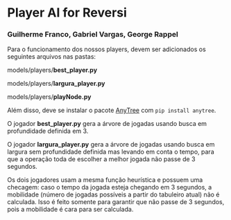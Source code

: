 # Player AI for Reversi
### Guilherme Franco, Gabriel Vargas, George Rappel

Para o funcionamento dos nossos players, devem ser adicionados os seguintes arquivos nas pastas:

models/players/**best_player.py**

models/players/**largura_player.py**

models/players/**playNode.py**


Além disso, deve se instalar o pacote [AnyTree](https://github.com/c0fec0de/anytree) com ```pip install anytree```.

O jogador **best_player.py** gera a árvore de jogadas usando busca em profundidade definida em 3.

O jogador **largura_player.py** gera a árvore de jogadas usando busca em largura sem profundidade definida mas levando em conta o tempo, para que a operação toda de escolher a melhor jogada não passe de 3 segundos.


Os dois jogadores usam a mesma função heurística e possuem uma checagem: caso o tempo da jogada esteja chegando em 3 segundos, a mobilidade (número de jogadas possíveis a partir do tabuleiro atual) não é calculada. Isso é feito somente para garantir que não passe de 3 segundos, pois a mobilidade é cara para ser calculada.
